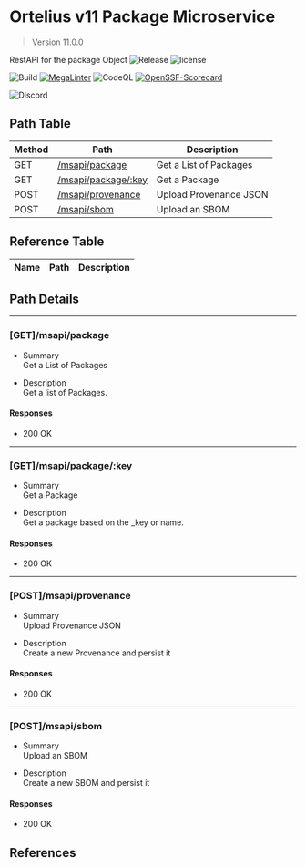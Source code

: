 # Ortelius v11 Package Microservice

> Version 11.0.0

RestAPI for the package Object
![Release](https://img.shields.io/github/v/release/ortelius/scec-deppkg?sort=semver)
![license](https://img.shields.io/github/license/ortelius/.github)

![Build](https://img.shields.io/github/actions/workflow/status/ortelius/scec-deppkg/build-push-chart.yml)
[![MegaLinter](https://github.com/ortelius/scec-deppkg/workflows/MegaLinter/badge.svg?branch=main)](https://github.com/ortelius/scec-deppkg/actions?query=workflow%3AMegaLinter+branch%3Amain)
![CodeQL](https://github.com/ortelius/scec-deppkg/workflows/CodeQL/badge.svg)
[![OpenSSF-Scorecard](https://api.securityscorecards.dev/projects/github.com/ortelius/scec-deppkg/badge)](https://api.securityscorecards.dev/projects/github.com/ortelius/scec-deppkg)

![Discord](https://img.shields.io/discord/722468819091849316)

## Path Table

| Method | Path | Description |
| --- | --- | --- |
| GET | [/msapi/package](#getmsapipackage) | Get a List of Packages |
| GET | [/msapi/package/:key](#getmsapipackagekey) | Get a Package |
| POST | [/msapi/provenance](#postmsapiprovenance) | Upload Provenance JSON |
| POST | [/msapi/sbom](#postmsapisbom) | Upload an SBOM |

## Reference Table

| Name | Path | Description |
| --- | --- | --- |

## Path Details

***

### [GET]/msapi/package

- Summary  
Get a List of Packages

- Description  
Get a list of Packages.

#### Responses

- 200 OK

***

### [GET]/msapi/package/:key

- Summary  
Get a Package

- Description  
Get a package based on the _key or name.

#### Responses

- 200 OK

***

### [POST]/msapi/provenance

- Summary  
Upload Provenance JSON

- Description  
Create a new Provenance and persist it

#### Responses

- 200 OK

***

### [POST]/msapi/sbom

- Summary  
Upload an SBOM

- Description  
Create a new SBOM and persist it

#### Responses

- 200 OK

## References
